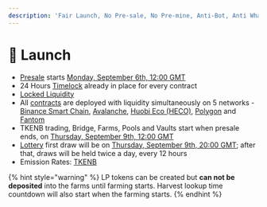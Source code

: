 ```yaml
---
description: 'Fair Launch, No Pre-sale, No Pre-mine, Anti-Bot, Anti Whale'
---
```


# 🚀 Launch

* [Presale](presale.md) starts [Monday, September 6th, 12:00 GMT](https://www.timeanddate.com/countdown/generic?iso=2021-09-06T12:00:00Z&font=sanserif&p0=1440&csz=1&msg=TKENB%20Presale%20Start)
* 24 Hours [Timelock](security/timelock.md) already in place for every contract
* [Locked Liquidity](features/locked-liquidity.md)
* All [contracts](tokenomics/contracts.md) are deployed with liquidity simultaneously on 5 networks - [Binance Smart Chain](https://www.binance.org/en/smartChain), [Avalanche](https://www.avax.network/), [Huobi Eco \(HECO\)](https://www.hecochain.com/en-us/), [Polygon](https://polygon.technology/) and [Fantom](https://fantom.foundation/)
* TKENB trading, Bridge, Farms, Pools and Vaults start when presale ends, on [Thursday, September 9th, 12:00 GMT](https://www.timeanddate.com/countdown/generic?iso=2021-09-09T12:00:00Z&font=sanserif&p0=1440&csz=1&msg=TKENB%20Presale%20End)
* [Lottery](features/lottery.md) first draw will be on [Thursday, September 9th, 20:00 GMT](https://www.timeanddate.com/countdown/generic?iso=2021-09-09T20:00:00Z&font=sanserif&p0=1440&csz=1&msg=Lottery%20first%20draw); after that, draws will be held twice a day, every 12 hours
* Emission Rates: [TKENB](tokenomics/tkenb.md)

{% hint style="warning" %}
LP tokens can be created but **can not be deposited** into the farms until farming starts. Harvest lookup time countdown will also start when the farming starts.
{% endhint %}



​

​

​

